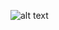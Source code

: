 ![alt text](https://camo.githubusercontent.com/d00f1df32e58970fe90ac8cf342057a8c888c118a672ff81580e047db53e601c/68747470733a2f2f7261772e6769746875622e636f6d2f6b726169682f7065726c2d726170746f722f6d61696e2f6578616d706c652e706e67)


```

```
